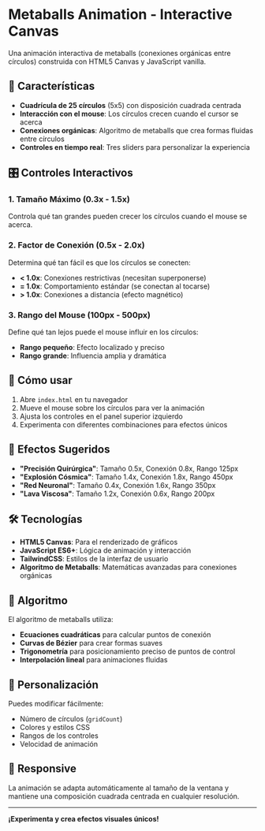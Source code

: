 # Metaballs Animation - Interactive Canvas

Una animación interactiva de metaballs (conexiones orgánicas entre círculos) construida con HTML5 Canvas y JavaScript vanilla.

## 🎨 Características

- **Cuadrícula de 25 círculos** (5x5) con disposición cuadrada centrada
- **Interacción con el mouse**: Los círculos crecen cuando el cursor se acerca
- **Conexiones orgánicas**: Algoritmo de metaballs que crea formas fluidas entre círculos
- **Controles en tiempo real**: Tres sliders para personalizar la experiencia

## 🎛️ Controles Interactivos

### 1. **Tamaño Máximo** (0.3x - 1.5x)
Controla qué tan grandes pueden crecer los círculos cuando el mouse se acerca.

### 2. **Factor de Conexión** (0.5x - 2.0x)
Determina qué tan fácil es que los círculos se conecten:
- **< 1.0x**: Conexiones restrictivas (necesitan superponerse)
- **= 1.0x**: Comportamiento estándar (se conectan al tocarse)
- **> 1.0x**: Conexiones a distancia (efecto magnético)

### 3. **Rango del Mouse** (100px - 500px)
Define qué tan lejos puede el mouse influir en los círculos:
- **Rango pequeño**: Efecto localizado y preciso
- **Rango grande**: Influencia amplia y dramática

## 🚀 Cómo usar

1. Abre `index.html` en tu navegador
2. Mueve el mouse sobre los círculos para ver la animación
3. Ajusta los controles en el panel superior izquierdo
4. Experimenta con diferentes combinaciones para efectos únicos

## 🎯 Efectos Sugeridos

- **"Precisión Quirúrgica"**: Tamaño 0.5x, Conexión 0.8x, Rango 125px
- **"Explosión Cósmica"**: Tamaño 1.4x, Conexión 1.8x, Rango 450px
- **"Red Neuronal"**: Tamaño 0.4x, Conexión 1.6x, Rango 350px
- **"Lava Viscosa"**: Tamaño 1.2x, Conexión 0.6x, Rango 200px

## 🛠️ Tecnologías

- **HTML5 Canvas**: Para el renderizado de gráficos
- **JavaScript ES6+**: Lógica de animación y interacción
- **TailwindCSS**: Estilos de la interfaz de usuario
- **Algoritmo de Metaballs**: Matemáticas avanzadas para conexiones orgánicas

## 📐 Algoritmo

El algoritmo de metaballs utiliza:
- **Ecuaciones cuadráticas** para calcular puntos de conexión
- **Curvas de Bézier** para crear formas suaves
- **Trigonometría** para posicionamiento preciso de puntos de control
- **Interpolación lineal** para animaciones fluidas

## 🎨 Personalización

Puedes modificar fácilmente:
- Número de círculos (`gridCount`)
- Colores y estilos CSS
- Rangos de los controles
- Velocidad de animación

## 📱 Responsive

La animación se adapta automáticamente al tamaño de la ventana y mantiene una composición cuadrada centrada en cualquier resolución.

---

**¡Experimenta y crea efectos visuales únicos!**
